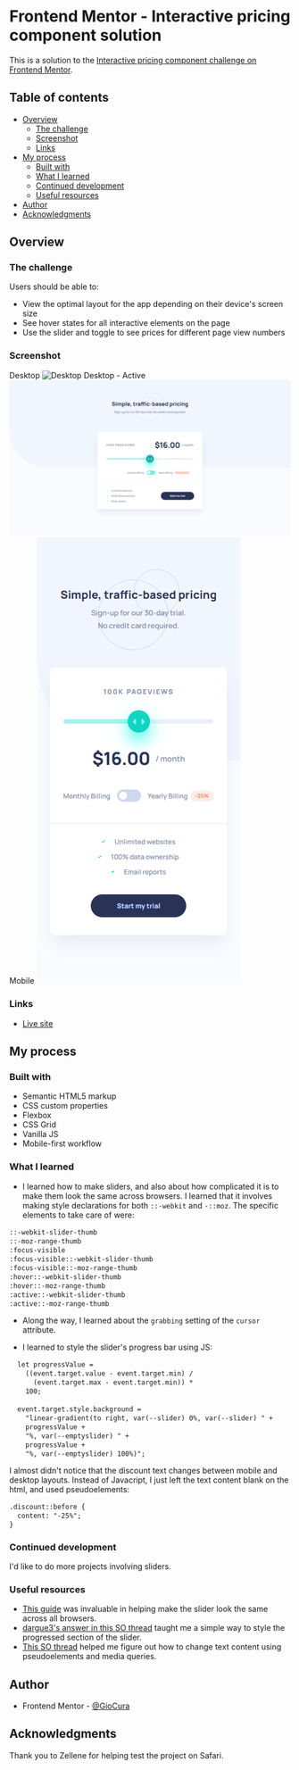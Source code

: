 # Frontend Mentor - Interactive pricing component solution

This is a solution to the [Interactive pricing component challenge on Frontend Mentor](https://www.frontendmentor.io/challenges/interactive-pricing-component-t0m8PIyY8).

## Table of contents

- [Overview](#overview)
  - [The challenge](#the-challenge)
  - [Screenshot](#screenshot)
  - [Links](#links)
- [My process](#my-process)
  - [Built with](#built-with)
  - [What I learned](#what-i-learned)
  - [Continued development](#continued-development)
  - [Useful resources](#useful-resources)
- [Author](#author)
- [Acknowledgments](#acknowledgments)

## Overview

### The challenge

Users should be able to:

- View the optimal layout for the app depending on their device's screen size
- See hover states for all interactive elements on the page
- Use the slider and toggle to see prices for different page view numbers

### Screenshot

Desktop
![Desktop](images/screenshot.png)
Desktop - Active
![Desktop - Active](images/screenshot-desktop-active.png)
Mobile
![Mobile](images/screenshot-mobile.png)

### Links

- [Live site](https://gc28-interactive-pricing-component.netlify.app/)

## My process

### Built with

- Semantic HTML5 markup
- CSS custom properties
- Flexbox
- CSS Grid
- Vanilla JS
- Mobile-first workflow

### What I learned

- I learned how to make sliders, and also about how complicated it is to make them look the same across browsers. I learned that it involves making style declarations for both `::-webkit` and `-::moz`. The specific elements to take care of were:

```
::-webkit-slider-thumb
::-moz-range-thumb
:focus-visible
:focus-visible::-webkit-slider-thumb
:focus-visible::-moz-range-thumb
:hover::-webkit-slider-thumb
:hover::-moz-range-thumb
:active::-webkit-slider-thumb
:active::-moz-range-thumb
```

- Along the way, I learned about the `grabbing` setting of the `cursor` attribute.

- I learned to style the slider's progress bar using JS:

```
  let progressValue =
    ((event.target.value - event.target.min) /
      (event.target.max - event.target.min)) *
    100;

  event.target.style.background =
    "linear-gradient(to right, var(--slider) 0%, var(--slider) " +
    progressValue +
    "%, var(--emptyslider) " +
    progressValue +
    "%, var(--emptyslider) 100%)";
```

I almost didn't notice that the discount text changes between mobile and desktop layouts. Instead of Javacript, I just left the text content blank on the html, and used pseudoelements:

```
.discount::before {
  content: "-25%";
}
```

### Continued development

I'd like to do more projects involving sliders.

### Useful resources

- [This guide](https://www.smashingmagazine.com/2021/12/create-custom-range-input-consistent-browsers/) was invaluable in helping make the slider look the same across all browsers.
- [dargue3's answer in this SO thread](https://stackoverflow.com/questions/18389224/how-to-style-html5-range-input-to-have-different-color-before-and-after-slider) taught me a simple way to style the progressed section of the slider.
- [This SO thread](https://stackoverflow.com/questions/7896402/how-can-i-replace-text-with-css) helped me figure out how to change text content using pseudoelements and media queries.

## Author

- Frontend Mentor - [@GioCura](https://www.frontendmentor.io/profile/GioCura)

## Acknowledgments

Thank you to Zellene for helping test the project on Safari.

